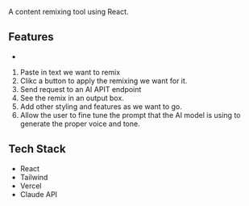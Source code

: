 A content remixing tool using React.

## Features

- 
1. Paste in text we want to remix
2. Clikc a button to apply the remixing we want for it.
3. Send request to an AI APIT endpoint
4. See the remix in an output box.
5. Add other styling and features as we want to go.
6. Allow the user to fine tune the prompt that the AI model is using to generate the proper voice and tone.

## Tech Stack

- React
- Tailwind
- Vercel
- Claude API